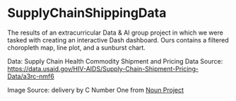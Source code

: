 # SupplyChainShippingData

The results of an extracurricular Data & AI group project in which we were tasked with creating an interactive Dash dashboard. Ours contains a filtered choropleth map, line plot, and a sunburst chart. 

Data: Supply Chain Health Commodity Shipment and Pricing Data
Source: https://data.usaid.gov/HIV-AIDS/Supply-Chain-Shipment-Pricing-Data/a3rc-nmf6 

Image Source: delivery by C Number One from <a href="https://thenounproject.com/browse/icons/term/delivery/" target="_blank" title="delivery Icons">Noun Project</a>

